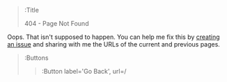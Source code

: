 > :Title
>
> 404 - Page Not Found

Oops.  That isn't supposed to happen.  You can help me fix this by [creating an issue](https://github.com/bender2k14/tyson-williams-blog/issues/new) and sharing with me the URLs of the current and previous pages.

> :Buttons
> > :Button label='Go Back', url=/